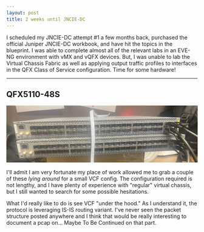 ```yaml
---
layout: post
title: 2 weeks until JNCIE-DC 
--- 
```


I scheduled my JNCIE-DC attempt #1 a few months back, purchased the official Juniper JNCIE-DC workbook, and have hit the topics in the blueprint. I was able to complete almost all of the relevant labs in an EVE-NG environment with vMX and vQFX devices. But, I was unable to lab the Virtual Chassis Fabric as well as applying output traffic profiles to interfaces in the QFX Class of Service configuration. Time for some hardware! 

---

## QFX5110-48S 
<a href="/images/VCF" target="_blank"> <img src="/images/VCF"/></a>

I'll admit I am very fortunate my place of work allowed me to grab a couple of these *lying around* for a small VCF config. The configuration required is not lengthy, and I have plenty of experience with "regular" virtual chassis, but I still wanted to search for some possible hesitations. 

What I'd really like to do is see VCF "under the hood." As I understand it, the protocol is leveraging IS-IS routing variant. I've never seen the packet structure posted anywhere and I think that would be really interesting to document a pcap on... Maybe To Be Continued on that part.